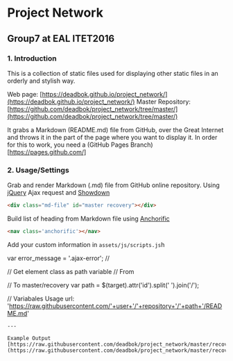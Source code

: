 # Project Network
## Group7 at EAL ITET2016

### 1. Introduction

This is a collection of static files used for displaying other static files in
an orderly and stylish way.

Web page: [https://deadbok.github.io/project_network/](https://deadbok.github.io/project_network/)
Master Repository: [https://github.com/deadbok/project_network/tree/master/](https://github.com/deadbok/project_network/tree/master/)

It grabs a Markdown (README.md) file from GitHub, over the Great Internet and
throws it in the part of the page where you want to display it.
In order for this to work, you need a (GitHub Pages Branch)[https://pages.github.com/]

### 2. Usage/Settings

Grab and render Markdown (.md) file from GitHub online repository.
Using [jQuery](https://jquery.com/) Ajax request and [Showdown](https://github.com/showdownjs/showdown)
```html
<div class="md-file" id="master recovery"></div>
```

Build list of heading from Markdown file using [Anchorific](https://github.com/renettarenula/anchorific.js/)
```html
<nav class='anchorific'></nav>
```

Add your custom information in `assets/js/scripts.js`h<div class="md-file"></div>
var error_message	= '.ajax-error'; // <div class="ajax-error"></div>

// Get element class as path variable
// From <div class="md-file" id="master recovery"></div>
// To master/recovery
var path = $(target).attr('id').split(' ').join('/');

// Variabales Usage
url: 'https://raw.githubusercontent.com/'+user+'/'+repository+'/'+path+'/README.md'
```
---

Example Output
[https://raw.githubusercontent.com/deadbok/project_network/master/recovery/README.md](https://raw.githubusercontent.com/deadbok/project_network/master/recovery/README.md)
